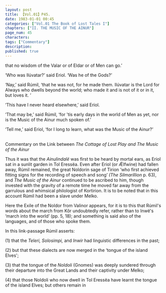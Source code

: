 ```yaml
---
layout: post
title: 【Vol.01】P45.
date: 1983-01-01 00:45
categories: ["Vol.01 The Book of Lost Tales I"]
chapters: ["II. THE MUSIC OF THE AINUR"]
page_num: 45
characters: 
tags: ["Commentary"]
description: 
published: true
---
```


<p style="text-indent: 0;">
that no wisdom of the Valar or of Eldar or of Men can go.’
</p>

‘Who was Ilúvatar?’ said Eriol. ‘Was he of the Gods?’

‘Nay,’ said Rúmil, ‘that he was not, for he made them. Ilúvatar is the Lord for Always who dwells beyond the world; who made it and is not of it or in it, but loves it. ’

‘This have I never heard elsewhere,’ said Eriol.

‘That may be,’ said Rúmil, ‘for 'tis early days in the world of Men as yet, nor is the Music of the Ainur much spoken of.’

‘Tell me,’ said Eriol, ‘for I long to learn, what was the Music of the Ainur?’

<BR>
Commentary on the Link between <I>The Cottage of Lost Play and The Music of the Ainur</I>

Thus it was that the <I>Ainulindalë </I>was first to be heard by mortal ears, as Eriol sat in a sunlit garden in Tol Eressëa. Even after Eriol (or Ǽlfwine) had fallen away, Rúmil remained, the great Noldorin sage of Tirion ‘who first achieved fitting signs for the recording of speech and song’ <I>(The Silmarillion </I>p. 63), and <I>The Music of the Ainur </I>continued to be ascribed to him, though invested with the gravity of a remote time he moved far away from the garrulous and whimsical philologist of Kortirion. It is to be noted that in this account Rúmil had been a slave under Melko.

Here the Exile of the Noldor from Valinor appears, for it is to this that Rúmil's words about the march from Kôr undoubtedly refer, rather than to Inwë's ‘march into the world’ (pp. 5, 18); and something is said also of the languages, and of those who spoke them.

In this link-passage Rúmil asserts:

(1) that the <I>Teleri, Solosimpi, </I>and <I>Inwir </I>had linguistic differences in the past;

(2) but that these dialects are now merged in the ‘tongue of the island Elves';

(3) that the tongue of the <I>Noldoli </I>(Gnomes) was deeply sundered through their departure into the Great Lands and their captivity under Melko;

(4) that those Noldoli who now dwell in Tol Eressëa have learnt the tongue of the island Elves; but others remain in

